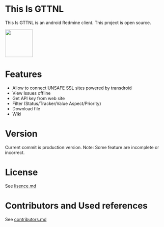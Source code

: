 This Is GTTNL
===========

This Is GTTNL is an android Redmine client. This project is open source.

<a href="https://play.google.com/store/apps/details?id=jp.redmine.gttnl" target="_blank">
<img src="https://play.google.com/intl/en_us/badges/images/generic/en-play-badge.png" height="90"/></a>

Features
==========
* Allow to connect UNSAFE SSL sites powered by transdroid
* View Issues offline
* Get API key from web site
* Filter (Status/Tracker/Value Aspect/Priority)
* Download file
* Wiki

Version
==========
Current commit is production version.
Note: Some feature are incomplete or incorrect.

License
==========
See [lisence.md](OpenRedmine/src/main/res/raw/lisence.md)

Contributors and Used references
==========
See [contributors.md](OpenRedmine/src/main/res/raw/contributors.md)
